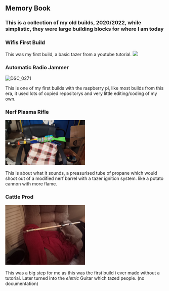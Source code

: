 ## Memory Book

### This is a collection of my old builds, 2020/2022, while simplistic, they were large building blocks for where I am today


### Wifis First Build


This was my first build, a basic tazer from a youtube tutorial.
<img src="(https://github.com/xX-Wi-Fi-Xx/xX-Wi-Fi-Xx.github.io/assets/103215175/015537bc-75fe-4f63-a3f7-db9b621de1f3)" width=50%>


### Automatic Radio Jammer 
![DSC_0271](https://github.com/xX-Wi-Fi-Xx/xX-Wi-Fi-Xx.github.io/assets/103215175/2ed7e33e-0e20-407c-a2a7-9b19226c191f)

This is one of my first builds with the raspberry pi, like most builds from this era, it used lots of copied repositorys and very little editing/coding of my own.


### Nerf Plasma Rifle
<img src="https://github.com/xX-Wi-Fi-Xx/xX-Wi-Fi-Xx.github.io/blob/main/css/assets/IMG_20230528_144519778.jpg?raw=true" width=50% height=50% />

This is about what it sounds, a preasurised tube of propane which would shoot out of a modified nerf barrel with a tazer ignition system. like a potato cannon with more flame.



### Cattle Prod
<img src="https://github.com/xX-Wi-Fi-Xx/xX-Wi-Fi-Xx.github.io/blob/main/css/assets/IMG_20220906_200951370.jpg?raw=true" width=50% height=50%>

This was a big step for me as this was the first build i ever made without a tutorial. Later turned into the *eletric* Guitar which tazed people. (no documentation)








